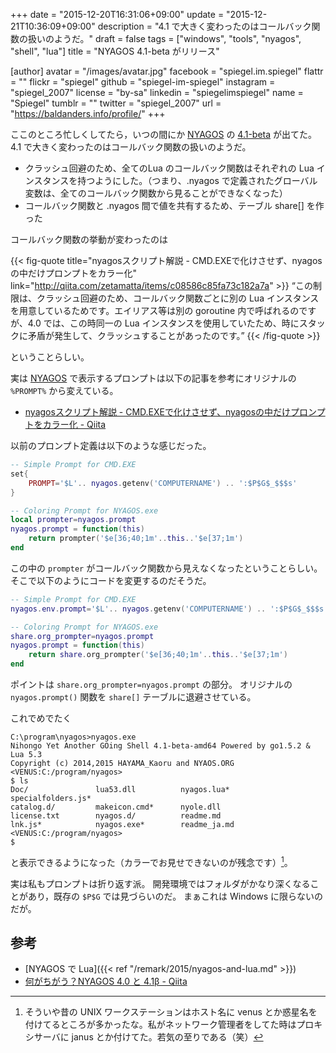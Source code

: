 +++
date = "2015-12-20T16:31:06+09:00"
update = "2015-12-21T10:36:09+09:00"
description = "4.1 で大きく変わったのはコールバック関数の扱いのようだ。"
draft = false
tags = ["windows", "tools", "nyagos", "shell", "lua"]
title = "NYAGOS 4.1-beta がリリース"

[author]
  avatar = "/images/avatar.jpg"
  facebook = "spiegel.im.spiegel"
  flattr = ""
  flickr = "spiegel"
  github = "spiegel-im-spiegel"
  instagram = "spiegel_2007"
  license = "by-sa"
  linkedin = "spiegelimspiegel"
  name = "Spiegel"
  tumblr = ""
  twitter = "spiegel_2007"
  url = "https://baldanders.info/profile/"
+++

ここのところ忙しくしてたら，いつの間にか [NYAGOS] の [4.1-beta](https://github.com/nyaosorg/nyagos/releases/tag/4.1-beta) が出てた。
4.1 で大きく変わったのはコールバック関数の扱いのようだ。

- クラッシュ回避のため、全てのLua のコールバック関数はそれぞれの Lua インスタンスを持つようにした。（つまり、.nyagos で定義されたグローバル変数は、全てのコールバック関数から見ることができなくなった）
- コールバック関数と .nyagos 間で値を共有するため、テーブル share[] を作った

コールバック関数の挙動が変わったのは

{{< fig-quote title="nyagosスクリプト解説 - CMD.EXEで化けさせず、nyagosの中だけプロンプトをカラー化" link="http://qiita.com/zetamatta/items/c08586c85fa73c182a7a" >}}
<q>この制限は、クラッシュ回避のため、コールバック関数ごとに別の Lua インスタンスを用意しているためです。エイリアス等は別の goroutine 内で呼ばれるのですが、4.0 では、この時同一の Lua インスタンスを使用していたため、時にスタックに矛盾が発生して、クラッシュすることがあったのです。</q>
{{< /fig-quote >}}

ということらしい。

実は [NYAGOS] で表示するプロンプトは以下の記事を参考にオリジナルの `%PROMPT%` から変えている。

- [nyagosスクリプト解説 - CMD.EXEで化けさせず、nyagosの中だけプロンプトをカラー化 - Qiita](http://qiita.com/zetamatta/items/c08586c85fa73c182a7a)

以前のプロンプト定義は以下のような感じだった。

```lua
-- Simple Prompt for CMD.EXE
set{
    PROMPT='$L'.. nyagos.getenv('COMPUTERNAME') .. ':$P$G$_$$$s'
}

-- Coloring Prompt for NYAGOS.exe
local prompter=nyagos.prompt
nyagos.prompt = function(this)
    return prompter('$e[36;40;1m'..this..'$e[37;1m')
end
```

この中の `prompter` がコールバック関数から見えなくなったということらしい。
そこで以下のようにコードを変更するのだそうだ。

```lua
-- Simple Prompt for CMD.EXE
nyagos.env.prompt='$L'.. nyagos.getenv('COMPUTERNAME') .. ':$P$G$_$$$s'

-- Coloring Prompt for NYAGOS.exe
share.org_prompter=nyagos.prompt
nyagos.prompt = function(this)
    return share.org_prompter('$e[36;40;1m'..this..'$e[37;1m')
end
```

ポイントは `share.org_prompter=nyagos.prompt` の部分。
オリジナルの `nyagos.prompt()` 関数を `share[]` テーブルに退避させている。

これでめでたく

```
C:\program\nyagos>nyagos.exe
Nihongo Yet Another GOing Shell 4.1-beta-amd64 Powered by go1.5.2 & Lua 5.3
Copyright (c) 2014,2015 HAYAMA_Kaoru and NYAOS.ORG
<VENUS:C:/program/nyagos>
$ ls
Doc/               lua53.dll          nyagos.lua*        specialfolders.js*
catalog.d/         makeicon.cmd*      nyole.dll
license.txt        nyagos.d/          readme.md
lnk.js*            nyagos.exe*        readme_ja.md
<VENUS:C:/program/nyagos>
$
```

と表示できるようになった（カラーでお見せできないのが残念です）[^a]。

[^a]: そういや昔の UNIX ワークステーションはホスト名に venus とか惑星名を付けてるところが多かったな。私がネットワーク管理者をしてた時はプロキシサーバに janus とか付けてた。若気の至りである（笑）

実は私もプロンプトは折り返す派。
開発環境ではフォルダがかなり深くなることがあり，既存の `$P$G` では見づらいのだ。
まぁこれは Windows に限らないのだが。

## 参考

- [NYAGOS で Lua]({{< ref "/remark/2015/nyagos-and-lua.md" >}})
- [何がちがう？NYAGOS 4.0 と 4.1β - Qiita](http://qiita.com/zetamatta/items/75840096f8279dd641a8)

[NYAGOS]: http://www.nyaos.org/index.cgi?p=NYAGOS "NYAOS.ORG - NYAGOS"
[Lua]: http://www.lua.org/ "The Programming Language Lua"
